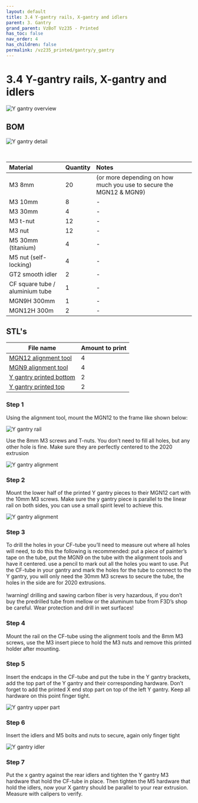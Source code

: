 ```yaml
---
layout: default
title: 3.4 Y-gantry rails, X-gantry and idlers
parent: 3. Gantry
grand_parent: VzBoT Vz235 - Printed 
has_toc: false
nav_order: 4
has_children: false
permalink: /vz235_printed/gantry/y_gantry
---
```


# 3.4 Y-gantry rails, X-gantry and idlers

![Y gantry overview](/assets/images/manual/vz235_printed/gantry/y_gantry_overview.png)

## BOM

![Y gantry detail](/assets/images/manual/vz235_printed/gantry/y_gantry_details.png)

<br>

| Material        | Quantity          | Notes |
|:-------------|:------------------|:------|
| M3 8mm | 20 | (or more depending on how much you use to secure the MGN12 & MGN9) |
| M3 10mm | 8 | - |
| M3 30mm | 4 | - |
| M3 t-nut | 12 | - |
| M3 nut | 12 | - |
| M5 30mm (titanium) | 4 | - |
| M5 nut (self-locking) | 4 | - |
| GT2 smooth idler | 2 | - |
| CF square tube / aluminium tube | 1 | - |
| MGN9H 300mm | 1 | - |
| MGN12H 300m | 2 | - |

## STL's

| File name | Amount to print |
|-----------|-----------------|
| <a href="https://github.com/VzBoT3D/VzBoT-Vz235/blob/main/Assemblies%20%26%20STL/Frame/Frame%20brace.stl" target="_blank">MGN12 alignment tool</a> | 4 |
| <a href="https://github.com/VzBoT3D/VzBoT-Vz235/blob/main/Assemblies%20%26%20STL/Frame/Frame%20brace.stl" target="_blank">MGN9 alignment tool</a> | 4 |
| <a href="https://github.com/VzBoT3D/VzBoT-Vz235/blob/main/Assemblies%20%26%20STL/Frame/Frame%20brace.stl" target="_blank">Y gantry printed bottom</a> | 2 |
| <a href="https://github.com/VzBoT3D/VzBoT-Vz235/blob/main/Assemblies%20%26%20STL/Frame/Frame%20brace.stl" target="_blank">Y gantry printed top</a> | 2 |

### Step 1

Using the alignment tool, mount the MGN12 to the frame like shown below:

![Y gantry rail](/assets/images/manual/vz235_printed/gantry/rail.png)

Use the 8mm M3 screws and T-nuts. You don’t need to fill all holes, but any other hole is fine. Make sure they are perfectly centered to the 2020 extrusion

![Y gantry alignment](/assets/images/manual/vz235_printed/gantry/alignment.png)

### Step 2
Mount the lower half of the printed Y gantry pieces to their MGN12 cart with the 10mm M3 screws. Make sure the y gantry piece is parallel to the linear rail on both sides, you can use a small spirit level to achieve this.

![Y gantry alignment](/assets/images/manual/vz235_printed/gantry/gantry_rail_mount.png)

### Step 3
To drill the holes in your CF-tube you’ll need to measure out where all holes will need, to do this the following is recommended: put a piece of painter’s tape on the tube, put the MGN9 on the tube with the alignment tools and have it centered. use a pencil to mark out all the holes you want to use. Put the CF-tube in your gantry and mark the holes for the tube to connect to the Y gantry, you will only need the 30mm M3 screws to secure the tube, the holes in the side are for 2020 extrusions.
<br><br>
!warning! drilling and sawing carbon fiber is very hazardous, if you don’t buy the predrilled tube from mellow or the aluminum tube from F3D’s shop be careful. Wear protection and drill in wet surfaces!

### Step 4
Mount the rail on the CF-tube using the alignment tools and the 8mm M3 screws, use the M3 insert piece to hold the M3 nuts and remove this printed holder after mounting.

### Step 5
Insert the endcaps in the CF-tube and put the tube in the Y gantry brackets, add the top part of the Y gantry and their corresponding hardware. Don’t forget to add the printed X end stop part on top of the left Y gantry. Keep all hardware on this point finger tight.

![Y gantry upper part](/assets/images/manual/vz235_printed/gantry/gantry_upper.png)

### Step 6
Insert the idlers and M5 bolts and nuts to secure, again only finger tight

![Y gantry idler](/assets/images/manual/vz235_printed/gantry/gantry_idler.png)


### Step 7
Put the x gantry against the rear idlers and tighten the Y gantry M3 hardware that hold the CF-tube in place. Then tighten the M5 hardware that hold the idlers, now your X gantry should be parallel to your rear extrusion. Measure with calipers to verify.